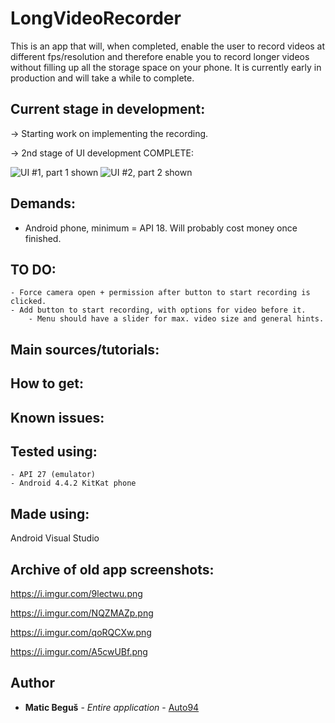 # LongVideoRecorder

This is an app that will, when completed, enable the user to record videos at different fps/resolution and therefore enable you to record longer videos without filling up all the storage space on your phone.
It is currently early in production and will take a while to complete.

## Current stage in development:
-> Starting work on implementing the recording.

-> 2nd stage of UI development COMPLETE:

![UI #1, part 1 shown](https://i.imgur.com/4Mhk9XZ.png)
![UI #2, part 2 shown](https://i.imgur.com/1txrY1M.png)


## Demands:
- Android phone, minimum = API 18. Will probably cost money once finished.

## TO DO: 
	- Force camera open + permission after button to start recording is clicked.
	- Add button to start recording, with options for video before it.
    	- Menu should have a slider for max. video size and general hints.
  
## Main sources/tutorials:


## How to get:


## Known issues:


## Tested using:
	- API 27 (emulator)
	- Android 4.4.2 KitKat phone
	
## Made using:
Android Visual Studio

## Archive of old app screenshots:
https://i.imgur.com/9lectwu.png

https://i.imgur.com/NQZMAZp.png

https://i.imgur.com/qoRQCXw.png

https://i.imgur.com/A5cwUBf.png

## Author
* **Matic Beguš** - *Entire application* - [Auto94](https://github.com/auto94)



